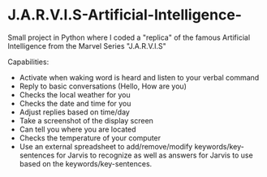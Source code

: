 # J.A.R.V.I.S-Artificial-Intelligence-
Small project in Python where I coded a "replica" of the famous Artificial Intelligence from the Marvel Series "J.A.R.V.I.S"

Capabilities:

- Activate when waking word is heard and listen to your verbal command
- Reply to basic conversations (Hello, How are you)
- Checks the local weather for you
- Checks the date and time for you
- Adjust replies based on time/day
- Take a screenshot of the display screen
- Can tell you where you are located
- Checks the temperature of your computer
- Use an external spreadsheet to add/remove/modify keywords/key-sentences for Jarvis to recognize as well as answers for Jarvis to use based on the keywords/key-sentences.
